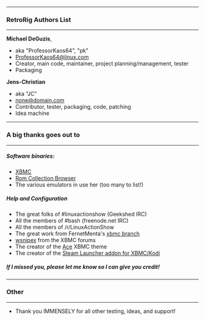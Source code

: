 ***
### RetroRig Authors List
***

**Michael DeGuzis**, 
   - aka "ProfessorKaos64", "pk"
   - <ProfessorKaos64@linux.com>
   - Creator, main code, maintainer, project planning/management, tester
   - Packaging
 
**Jens-Christian**
   - aka "JC"
   - <none@domain.com>
   - Contributor, tester, packaging, code, patching
   - Idea machine

***
### A big thanks goes out to
***
##### Software binaries:
 - [XBMC](http://xbmc.org/)
 - [Rom Collection Browser](https://code.google.com/p/romcollectionbrowser/)
 - The various emulators in use her (too many to list!)

##### Help and Configuration
- The great folks of #linuxactionshow (Geekshed IRC)
- All the members of #bash (freenode.net IRC)
- All the members of /r/LinuxActionShow 
- The great work from FernetMenta's [xbmc branch](https://github.com/FernetMenta/xbmc)
- [wsnipex](http://forum.xbmc.org/member.php?action=profile&uid=96724) from the XBMC forums
- The creator of the [Ace](http://forum.xbmc.org/forumdisplay.php?fid=190) XBMC theme
- The creator of the [Steam Launcher addon for XBMC/Kodi](http://forum.kodi.tv/showthread.php?tid=157499)

##### If I missed you, please let me know so I can give you credit!

***
### Other
***
   - Thank you IMMENSELY for all other testing, ideas, and support!


